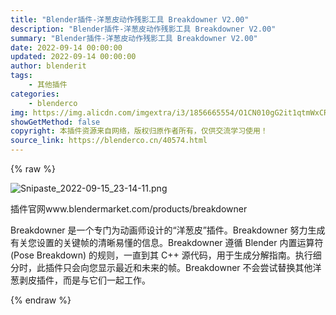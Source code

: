 ```yaml
---
title: "Blender插件-洋葱皮动作残影工具 Breakdowner V2.00"
description: "Blender插件-洋葱皮动作残影工具 Breakdowner V2.00"
summary: "Blender插件-洋葱皮动作残影工具 Breakdowner V2.00"
date: 2022-09-14 00:00:00
updated: 2022-09-14 00:00:00
author: blenderit
tags: 
    - 其他插件
categories:
    - blenderco
img: https://img.alicdn.com/imgextra/i3/1856665554/O1CN010gG2it1qtmWxCRjSH_!!1856665554.png
showGetMethod: false
copyright: 本插件资源来自网络，版权归原作者所有，仅供交流学习使用！
source_link: https://blenderco.cn/40574.html
---
```


{% raw %}
<p><img class="aligncenter" src="https://img.alicdn.com/imgextra/i3/1856665554/O1CN010gG2it1qtmWxCRjSH_!!1856665554.png" alt="Snipaste_2022-09-15_23-14-11.png"></p><p>插件官网www.blendermarket.com/products/breakdowner</p><p>Breakdowner 是一个专门为动画师设计的“洋葱皮”插件。Breakdowner 努力生成有关您设置的关键帧的清晰易懂的信息。Breakdowner 遵循 Blender 内置运算符 (Pose Breakdown) 的规则，一直到其 C++ 源代码，用于生成分解指南。执行细分时，此插件只会向您显示最近和未来的帧。Breakdowner 不会尝试替换其他洋葱剥皮插件，而是与它们一起工作。</p>
<div style="display: none">blenderco</div>
{% endraw %}